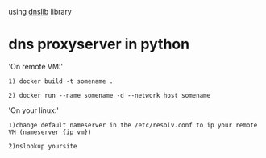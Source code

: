  using [dnslib](https://pypi.python.org/pypi/dnslib) library

# dns proxyserver in python

'On remote VM:'

    1) docker build -t somename .
   
    2) docker run --name somename -d --network host somename

'On your linux:'

    1)change default nameserver in the /etc/resolv.conf to ip your remote VM (nameserver {ip vm})
   
    2)nslookup yoursite
